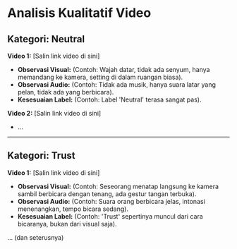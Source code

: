 # Analisis Kualitatif Video

## Kategori: Neutral

**Video 1:** [Salin link video di sini]
* **Observasi Visual:** (Contoh: Wajah datar, tidak ada senyum, hanya memandang ke kamera, setting di dalam ruangan biasa).
* **Observasi Audio:** (Contoh: Tidak ada musik, hanya suara latar yang pelan, tidak ada yang berbicara).
* **Kesesuaian Label:** (Contoh: Label 'Neutral' terasa sangat pas).

**Video 2:** [Salin link video di sini]
* ...

---

## Kategori: Trust

**Video 1:** [Salin link video di sini]
* **Observasi Visual:** (Contoh: Seseorang menatap langsung ke kamera sambil berbicara dengan tenang, ada gestur tangan terbuka).
* **Observasi Audio:** (Contoh: Suara orang berbicara jelas, intonasi menenangkan, tempo bicara sedang).
* **Kesesuaian Label:** (Contoh: 'Trust' sepertinya muncul dari cara bicaranya, bukan dari visual saja).

... (dan seterusnya)
